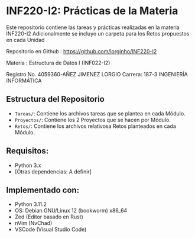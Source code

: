 # INF220-I2: Prácticas de la Materia

Este repositorio contiene las tareas y prácticas realizadas en la materia INF220-I2
Adicionalmente se incluyo un carpeta para los Retos propuestos en cada Unidad

Repositorio en Github : https://github.com/lorginho/INF220-I2

Materia : Estructura de Datos I (INF022-I2)


Registro No. 4059360-AÑEZ JIMENEZ LORGIO
Carrera: 187-3 INGENIERÍA INFORMÁTICA


## Estructura del Repositorio

- `Tareas/`: Contiene los archivos tareas que se plantea en cada Módulo.
- `Proyectos/`: Contiene los 2 Proyectos que se hacen por Módulo.
- `Retos/`: Contiene los archivos relativosa Retos planteados en cada Módulo.

## Requisitos:

- Python 3.x
- [Otras dependencias: A definir]

## Implementado con:
- Python 3.11.2
- OS: Debian GNU/Linux 12 (bookworm) x86_64
- Zed (Editor basado en Rust)
- nVim (NvChad)
- VSCode (Visual Studio Code)
